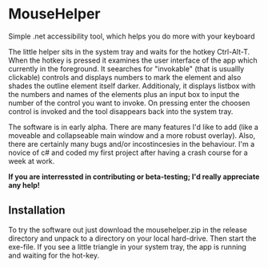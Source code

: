 # MouseHelper
Simple .net accessibility tool, which helps you do more with your keyboard

The little helper sits in the system tray and waits for the hotkey Ctrl-Alt-T. When the hotkey is pressed it examines the user interface of the app which currently in the foreground. It seearches for "invokable" (that is usuallly clickable) controls and displays numbers to mark the element and also shades the outline element itself darker. Additionaly, it displays listbox with the numbers and names of the elements plus an input box to input the number of the control you want to invoke. On pressing enter the choosen control is invoked and the tool disappears back into the system tray.

The software is in early alpha. There are many features I'd like to add (like a moveable and collapseable main window and a more robust overlay). Also, there are certainly many bugs and/or incostincesies in the behaviour. I'm a novice of c# and coded my first project after having a crash course for a week at work. 

**If you are interressted in contributing or beta-testing; I'd really appreciate any help!**

## Installation

To try the software out just download the mousehelper.zip in the release directory and unpack to a directory on your local hard-drive. Then start the exe-file. If you see a little triangle in your system tray, the app is running and waiting for the hot-key.
